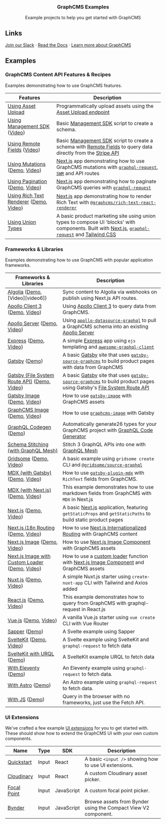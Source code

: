 <h3 align="center">
  GraphCMS Examples
</h3>

<p align="center">
  Example projects to help you get started with GraphCMS
</p>

## Links

[Join our Slack] &middot; [Read the Docs] &middot; [Learn more
about GraphCMS]

## Examples

### GraphCMS Content API Features & Recipes

Examples demonstrating how to use GraphCMS features.

| Features                                                      | Description                                                                                                                                           |
| ------------------------------------------------------------- | ----------------------------------------------------------------------------------------------------------------------------------------------------- |
| [Using Asset Upload]                                          | Programmatically upload assets using the [Asset Upload endpoint]                                                                                      |
| [Using Management SDK] ([Video][video2])                      | Basic [Management SDK] script to create a schema.                                                                                                     |
| [Using Remote Fields] ([Video][video3])                       | Basic [Management SDK] script to create a schema with [Remote Fields] to query data directly from the [Stripe API]                                    |
| [Using Mutations] ([Demo][demo4], [Video][video4])            | [Next.js] app demonstrating how to use GraphCMS mutations with [`graphql-request`], [`SWR`] and API routes                                            |
| [Using Pagination] ([Demo][demo5], [Video][video5])           | [Next.js] app demonstrating how to paginate GraphCMS queries with [`graphql-request`]                                                                 |
| [Using Rich Text Renderer] ([Demo][demo27], [Video][video27]) | [Next.js] app demonstrating how to render Rich Text with [`@graphcms/rich-text-react-renderer`]                                                       |
| [Using Union Types]                                           | A basic product marketing site using union types to compose UI 'blocks' with components. Built with [Next.js], [`graphql-request`] and [Tailwind CSS] |

### Frameworks & Libraries

Examples demonstrating how to use GraphCMS with popular application
frameworks.

| Frameworks & Libraries                                                | Description                                                                                                              |
| --------------------------------------------------------------------- | ------------------------------------------------------------------------------------------------------------------------ |
| [Algolia] ([Demo][demo6], [Video][video6])                            | Sync content to Algolia via webhooks on publish using Next.js API routes.                                                |
| [Apollo Client 3][1] ([Demo][demo7], [Video][video7])                 | Using [Apollo Client 3] to query data from GraphCMS.                                                                     |
| [Apollo Server] ([Demo][demo8], [Video][video8])                      | Using [`apollo-datasource-graphql`] to pull a GraphCMS schema into an existing [Apollo Server][2]                        |
| [Express][3] ([Demo][demo9], [Video][video9])                         | A simple [Express] app using `ejs` templating and [`awesome-graphql-client`]                                             |
| [Gatsby][4] ([Demo][demo10])                                          | A basic [Gatsby] site that uses [`gatsby-source-graphcms`] to build product pages with data from GraphCMS                |
| [Gatsby (File System Route API)] ([Demo][demo11], [Video][video11])   | A basic [Gatsby] site that uses [`gatsby-source-graphcms`] to build product pages using Gatsby's [File System Route API] |
| [Gatsby Image] ([Demo][demo12], [Video][video12])                     | How to use [`gatsby-image`] with GraphCMS assets                                                                         |
| [GraphCMS Image] ([Demo][demo13], [Video][video13])                   | How to use [`graphcms-image`] with Gatsby                                                                                |
| [GraphQL Codegen] ([Demo][demo26])                                    | Automatically generate26 types for your GraphCMS project with [GraphQL Code Generator]                                   |
| [Schema Stitching (with GraphQL Mesh)]                                | Stitch 3 GraphQL APIs into one with [GraphQL Mesh]                                                                       |
| [Gridsome] ([Demo][demo15], [Video][video15])                         | A basic example using `gridsome create` CLI and [`@gridsome/source-graphql`]                                             |
| [MDX (with Gatsby)] ([Demo][demo16], [Video][video16])                | How to use [`gatsby-plugin-mdx`] with `RichText` fields from GraphCMS.                                                   |
| [MDX (with Next.js)] ([Demo][demo17], [Video][video17])               | This example demonstrates how to use markdown fields from GraphCMS with `MDX` in Next.js                                 |
| [Next.js][5] ([Demo][demo18], [Video][video18])                       | A basic [Next.js] application, featuring `getStaticProps` and `getStaticPaths` to build static product pages             |
| [Next.js i18n Routing] ([Demo][demo19], [Video][video19])             | How to use [Next.js Internationalized Routing] with GraphCMS content                                                     |
| [Next.js Image] ([Demo][demo20], [Video][video20])                    | How to use [Next.js Image Component] with GraphCMS assets                                                                |
| [Next.js Image with Custom Loader] ([Demo][demo21], [Video][video21]) | How to use a [custom loader] function with [Next.js Image Component] and GraphCMS assets                                 |
| [Nuxt.js] ([Demo][demo22], [Video][video22])                          | A simple Nuxt.js starter using `create-nuxt-app` CLI with Tailwind and Axios added                                       |
| [React.js] ([Demo][demo23], [Video][video23])                         | This example demonstrates how to query from GraphCMS with graphql-request in React.js                                    |
| [Vue.js] ([Demo][demo24], [Video][video24])                           | A vanilla Vue.js starter using `vue create` CLI with Vue Router                                                          |
| [Sapper] ([Demo][demo25])                                             | A Svelte example using Sapper                                                                                            |
| [SvelteKit] ([Demo][demo26], [Video][video26])                        | A Svelte example using SvelteKit and `graphql-request` to fetch data                                                     |
| [SvelteKit with URQL] ([Demo][demo27])                                | A SvelteKit example URQL to fetch data                                                                                   |
| [With Eleventy] ([Demo][demo28])                                      | An Eleventy example using `graphql-request` to fetch data.                                                               |
| [With Astro] ([Demo][demo29])                                         | An Astro example using `graphql-request` to fetch data.                                                                  |
| [With JS] ([Demo][demo30])                                            | Query in the browser with no frameworks, just use the Fetch API.                                                         |

### UI Extensions

We've crafted a few example [UI extensions](https://graphcms.com/docs/ui-extensions) for you to get started with. These should show how to extend the GraphCMS UI with your own custom components.

| Name                                 | Type  | SDK        | Description                                                    |
| ------------------------------------ | ----- | ---------- | -------------------------------------------------------------- |
| [Quickstart](uix-basic-input)        | Input | React      | A basic `<input />` showing how to use UI extensions.          |
| [Cloudinary](uix-cloudinary-input)   | Input | React      | A custom Cloudinary asset picker.                              |
| [Focal Point](uix-focal-point-input) | Input | JavaScript | A custom focal point picker.                                   |
| [Bynder](uix-bynder-input)           | Input | JavaScript | Browse assets from Bynder using the Compact View V2 component. |

<!-- Links -->

[join our slack]: https://slack.graphcms.com
[read the docs]: https://graphcms.com/docs
[learn more about graphcms]: https://graphcms.com

<!-- GraphCMS Features & Recipes -->

[using asset upload]: using-asset-upload
[video1]: #
[demo26]: #
[asset upload endpoint]: https://graphcms.com/docs/content-api/assets#uploading-assets
[using management sdk]: using-management-sdk
[video2]: https://youtu.be/MLJCKsxcxEo
[demo2]: #
[using remote fields]: using-remote-fields
[video3]: https://youtu.be/cu3ZAAgPC20
[demo3]: #
[management sdk]: https://www.npmjs.com/package/@graphcms/management
[remote fields]: https://graphcms.com/docs/schema/field-types#remote
[stripe api]: https://stripe.com/docs/api
[using mutations]: using-mutations
[video4]: https://youtu.be/KPwMaPmaoS0
[demo4]: https://graphcms-using-mutations.now.sh
[next.js]: https://nextjs.org
[`graphql-request`]: https://github.com/prisma-labs/graphql-request
[`swr`]: https://github.com/zeit/swr
[using pagination]: using-pagination
[video5]: https://youtu.be/QTdPzdXyY40
[demo5]: https://graphcms-using-pagination.vercel.app/
[using rich text renderer]: using-rich-text-react-renderer
[video27]: https://youtu.be/4rYbSlE6m6A
[demo27]: https://graphcms-using-rich-text-react-renderer.vercel.app/
[`@graphcms/rich-text-react-renderer`]: https://npmjs.com/package/@graphcms/rich-text-react-renderer
[using union types]: using-union-types
[video5]: #
[demo5]: #
[tailwind css]: https://tailwindcss.com

<!-- Frameworks & Libraries -->

[algolia]: with-algolia
[demo6]: https://graphcms-with-algolia.vercel.app/
[1]: with-apollo-client-3
[apollo client 3]: https://www.apollographql.com/docs/react
[video7]: https://youtu.be/xyCj2zyBzyw
[demo7]: https://graphcms-with-apollo-client-3.vercel.app/
[apollo server]: with-apollo-server
[video8]: https://youtu.be/-taoQzDdJto
[demo8]: https://graphcms-with-apollo-server.herokuapp.com/
[`apollo-datasource-graphql`]: https://github.com/poetic/apollo-datasource-graphql
[2]: https://www.apollographql.com/docs/apollo-server/
[3]: with-express
[express]: https://expressjs.com/
[video9]: https://youtu.be/Uz0uRVttUaE
[demo9]: https://graphcms-with-express.herokuapp.com/
[`awesome-graphql-client`]: https://github.com/lynxtaa/awesome-graphql-client
[4]: with-gatsby
[gatsby]: https://www.gatsbyjs.org/
[demo10]: https://graphcms-with-gatsby.now.sh/
[`gatsby-source-graphcms`]: https://github.com/GraphCMS/gatsby-source-graphcms
[gatsby (file system route api)]: with-gatsby-filesystem-routing
[video11]: https://youtu.be/vFF-C_FXQHI
[demo11]: https://graphcms-with-gatsby-filesystem-routing.vercel.app/
[file system route api]: https://www.gatsbyjs.com/docs/file-system-page-creation
[gatsby image]: with-gatsby-image
[video12]: https://youtu.be/v4MlWu5ujUA
[demo12]: https://graphcms-with-gatsby-image.now.sh/
[`gatsby-image`]: https://www.gatsbyjs.org/packages/gatsby-image/
[graphcms image]: with-graphcms-image
[video13]: https://youtu.be/v4MlWu5ujUA
[demo13]: https://graphcms-with-graphcms-image.now.sh/
[`graphcms-image`]: https://github.com/GraphCMS/graphcms-image
[graphql codegen]: with-graphql-codegen
[demo14]: https://graphcms-with-graphql-codegen.vercel.app/
[graphql code generator]: https://graphql-code-generator.com/docs/getting-started/index
[schema stitching (with graphql mesh)]: with-graphql-mesh
[graphql mesh]: https://www.graphql-mesh.com
[gridsome]: with-gridsome
[video15]: https://youtu.be/XOxhA938c20
[demo15]: https://graphcms-with-gridsome.now.sh/
[`@gridsome/source-graphql`]: https://www.npmjs.com/package/@gridsome/source-graphql
[mdx (with gatsby)]: with-gatsby-mdx
[`gatsby-plugin-mdx`]: https://www.gatsbyjs.com/plugins/gatsby-plugin-mdx
[video16]: https://youtu.be/fXv4ryR-t0A
[demo16]: https://graphcms-with-gatsby-mdx.vercel.app/
[mdx (with next.js)]: with-nextjs-mdx-remote
[video17]: https://youtu.be/mJSY4IfAG7o
[demo17]: https://graphcms-with-nextjs-mdx-remote.vercel.app/
[5]: with-nextjs
[video18]: https://youtu.be/fRqGq6aHUKE
[demo18]: https://graphcms-with-nextjs.now.sh/
[next.js i18n routing]: with-nextjs-i18n-routing
[next.js internationalized routing]: https://nextjs.org/docs/advanced-features/i18n-routing
[video19]: https://youtu.be/lCr8e4SkbUk
[demo19]: https://graphcms-with-nextjs-i18n-routing.vercel.app/
[next.js image]: with-nextjs-image
[video20]: https://youtu.be/nuRa2Gh41Ck
[demo20]: https://graphcms-with-nextjs-image.vercel.app/
[next.js image component]: https://nextjs.org/docs/api-reference/next/image
[next.js image with custom loader]: with-nextjs-image-loader
[video21]: https://youtu.be/loatYRYGLUI
[demo21]: https://graphcms-with-nextjs-image-loader.vercel.app/
[custom loader]: https://nextjs.org/docs/api-reference/next/image#loader
[nuxt.js]: with-nuxtjs
[video22]: https://youtu.be/kTdsFYonNQ4
[demo22]: https://graphcms-with-nuxtjs.now.sh/
[react.js]: with-reactjs
[video23]: https://youtu.be/QXgtDR9VIWc
[demo23]: https://graphcms-with-reactjs.now.sh/
[vue.js]: with-vuejs
[video24]: https://youtu.be/CVM-BFLWwro
[demo24]: https://graphcms-with-vuejs.now.sh/
[sapper]: with-sapper
[demo25]: https://graphcms-with-sapper.now.sh/
[sveltekit]: with-sveltekit
[video26]: https://youtu.be/RHorjtLq1LY
[demo26]: https://graphcms-with-sveltekit.now.sh/
[sveltekit with urql]: with-sveltekit-and-urql
[demo27]: https://with-sveltekit-and-urql-xi.vercel.app/
[with eleventy]: with-eleventy
[demo28]: https://graphcms-with-eleventy.vercel.app/
[with astro]: with-astro
[demo29]: https://graphcms-with-astro.vercel.app/
[with js]: with-vanilla-javascript
[demo30]: https://graphcms-with-vanilla-js.vercel.app

<!-- UIX -->

[uix-basic-input]: uix-basic-input
[uix-cloudinary-input]: uix-cloudinary-input
